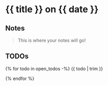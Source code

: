 # {{ title }} on {{ date }}

## Notes

> This is where your notes will go!

## TODOs

{% for todo in open_todos -%}
{{ todo | trim }}

{% endfor %}

